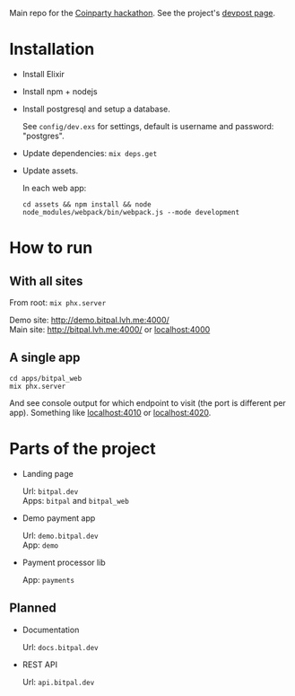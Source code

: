 Main repo for the [Coinparty hackathon](https://coinparty.org/). See the project's [devpost page](https://devpost.com/software/bitpal).


# Installation

* Install Elixir
* Install npm + nodejs
* Install postgresql and setup a database.

  See `config/dev.exs` for settings, default is username and password: "postgres".

* Update dependencies: `mix deps.get`
* Update assets.

  In each web app:

  ```
  cd assets && npm install && node node_modules/webpack/bin/webpack.js --mode development
  ```


# How to run

## With all sites

From root: `mix phx.server`

Demo site: <http://demo.bitpal.lvh.me:4000/>  
Main site: <http://bitpal.lvh.me:4000/> or <localhost:4000>

## A single app

```
cd apps/bitpal_web
mix phx.server
```

And see console output for which endpoint to visit (the port is different per app). Something like <localhost:4010> or <localhost:4020>.


# Parts of the project

* Landing page

  Url: `bitpal.dev`  
  Apps: `bitpal` and `bitpal_web`

* Demo payment app

  Url: `demo.bitpal.dev`  
  App: `demo`

* Payment processor lib

  App: `payments`

## Planned

* Documentation

  Url: `docs.bitpal.dev`

* REST API

  Url: `api.bitpal.dev`

